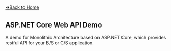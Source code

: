 [:rewind:Back to Home](https://github.com/Jocoboy/dotnet-demos/tree/master)

## ASP.NET Core Web API Demo

A demo for Monolithic Architecture based on ASP.NET Core, which provides restful API for your B/S or C/S application.
